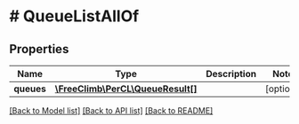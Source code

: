 # # QueueListAllOf

## Properties

Name | Type | Description | Notes
------------ | ------------- | ------------- | -------------
**queues** | [**\FreeClimb\PerCL\QueueResult[]**](QueueResult.md) |  | [optional] 

[[Back to Model list]](../../README.md#documentation-for-models) [[Back to API list]](../../README.md#documentation-for-api-endpoints) [[Back to README]](../../README.md)


